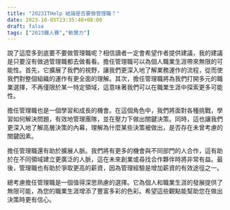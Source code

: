 ```yaml
---
title: "2023ITHelp 結論是否要做管理職？"
date: 2023-10-05T23:35:48+08:00
draft: false
tags: ["2023鐵人賽","軟實力"]
---
```

說了這麼多到底要不要做管理職呢？相信讀者一定會希望作者提供建議，我的建議是只要沒有做過管理職都去做看看。擔任管理職可以為個人職業生涯帶來無限的可能性。首先，它擴展了我們的視野，讓我們更深入地了解業務運作的流程，從而使我們對整個組織的運作有更全面的理解。其次，擔任管理職將為我們打開多元的職業選擇，不再僅限於某一特定領域，這意味著我們可以在職業生涯中探索更多可能性。

擔任管理職也是一個學習和成長的機會。在這個角色中，我們將面對各種挑戰，學習如何解決問題，有效地管理團隊，並在壓力下做出關鍵決策。同時，這也讓我們更深入地了解高層決策的內幕，理解為什麼某些決策被做出，是否存在未曾考慮的關鍵因素。

擔任管理職還有助於擴展人脈。我們將有更多的機會與不同部門的人合作，這有助於在不同領域建立更廣泛的人脈，這在未來創業或尋找合作夥伴時將非常有益。最後，管理職也有助於爭取更高的薪資，因為管理經驗是增加薪資的有效途徑之一。

總考慮擔任管理職是一個值得深思熟慮的選擇。它為個人和職業生涯的發展提供了無限可能，為您的職業生涯增添了豐富多彩的色彩。希望這些觀點能幫助您在做出決策時更有信心。
